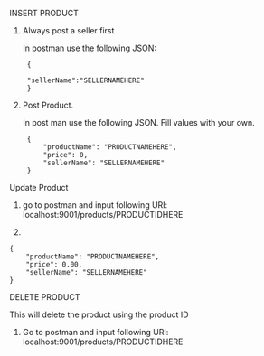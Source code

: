 INSERT PRODUCT

1. Always post a seller first

	In postman use the following JSON:

		{

		"sellerName":"SELLERNAMEHERE"
		}
	
2. Post Product.

	In post man use the following JSON. Fill values with your own.

		{
			"productName": "PRODUCTNAMEHERE",
			"price": 0,
			"sellerName": "SELLERNAMEHERE"
		}
		

Update Product

1. go to postman and input following URI: localhost:9001/products/PRODUCTIDHERE

2. 

	{
		"productName": "PRODUCTNAMEHERE",
		"price": 0.00,
		"sellerName": "SELLERNAMEHERE"
	}
	
DELETE PRODUCT

This will delete the product using the product ID

1. Go to postman and input following URI: localhost:9001/products/PRODUCTIDHERE



